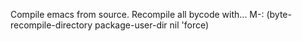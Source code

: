 Compile emacs from source.
Recompile all bycode with...
M-: (byte-recompile-directory package-user-dir nil 'force)
